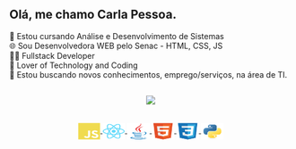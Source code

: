  

 ## Olá, me chamo Carla Pessoa.

 🌱 Estou cursando Análise e Desenvolvimento de Sistemas <br> 
 🌐 Sou Desenvolvedora WEB pelo Senac - HTML, CSS, JS <br> 
 👩‍💻 Fullstack Developer <br>
 💓 Lover of Technology and Coding <br>
 🔎 Estou buscando novos conhecimentos, emprego/serviços, na área de TI. 

 ## 

 <div align="center"> 
   <a href="https://github.com/carlamaster">
   
  <!--- <img height="160em" src="https://github-readme-stats.vercel.app/api?username=carlamaster&show_icons=true&theme=cobalt2&include_all_commits=true&count_private=true"/> -->
   
   <img height="160em" src="https://github-readme-stats.vercel.app/api/top-langs/?username=carlamaster&layout=compact&langs_count=7&theme=buefy"/> 
     </div> 

   ##  

 <div align="center" style="display: inline_block">
   <img align="center" alt="Js" height="30" width="40" src="https://raw.githubusercontent.com/devicons/devicon/master/icons/javascript/javascript-plain.svg"> 
   <img align="center" alt="React" height="30" width="40" src="https://raw.githubusercontent.com/devicons/devicon/master/icons/react/react-original.svg"> 
  <img align="center" alt="JAVA" height="30" width="40" src="https://raw.githubusercontent.com/devicons/devicon/master/icons/java/java-original.svg">
   <img align="center" alt="HTML" height="30" width="40" src="https://raw.githubusercontent.com/devicons/devicon/master/icons/html5/html5-original.svg"> 
   <img align="center" alt="CSS" height="30" width="40" src="https://raw.githubusercontent.com/devicons/devicon/master/icons/css3/css3-original.svg"> 
   <img align="center" alt="Python" height="30" width="40" src="https://raw.githubusercontent.com/devicons/devicon/master/icons/python/python-original.svg"> 
</div>
  
   ##
